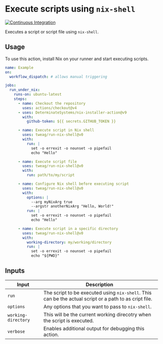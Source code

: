 # Execute scripts using `nix-shell`

[![Continuous Integration](https://github.com/tweag/run-nix-shell/actions/workflows/ci.yaml/badge.svg?event=schedule)](https://github.com/tweag/run-nix-shell/actions/workflows/ci.yaml)

Executes a script or script file using `nix-shell`.

## Usage

To use this action, install Nix on your runner and start executing scripts.

```yaml
name: Example
on:
  workflow_dispatch: # allows manual triggering

jobs:
  run_under_nix:
    runs-on: ubuntu-latest
    steps:
      - name: Checkout the repository
        uses: actions/checkout@v4
      - uses: DeterminateSystems/nix-installer-action@v9
        with:
          github-token: ${{ secrets.GITHUB_TOKEN }}

      - name: Execute script in Nix shell
        uses: tweag/run-nix-shell@v0
        with:
          run: |
            set -o errexit -o nounset -o pipefail
            echo "Hello"

      - name: Execute script file
        uses: tweag/run-nix-shell@v0
        with:
          run: path/to/my/script

      - name: Configure Nix shell before executing script
        uses: tweag/run-nix-shell@v0
        with:
          options: |
            --arg myNixArg true
            --argstr anotherNixArg "Hello, World!"
          run: |
            set -o errexit -o nounset -o pipefail
            echo "Hello"

      - name: Execute script in a specific directory
        uses: tweag/run-nix-shell@v0
        with:
          working-directory: my/working/directory
          run: |
            set -o errexit -o nounset -o pipefail
            echo "${PWD}"
```

## Inputs

| Input | Description |
| ----- | ----------- |
| `run` | The script to be executed using `nix-shell`. This can be the actual script or a path to as cript file. |
| `options` | Any options that you want to pass to `nix-shell`. |
| `working-directory` | This will be the current working direcotry when the script is executed. |
| `verbose` | Enables additional output for debugging this action. |
